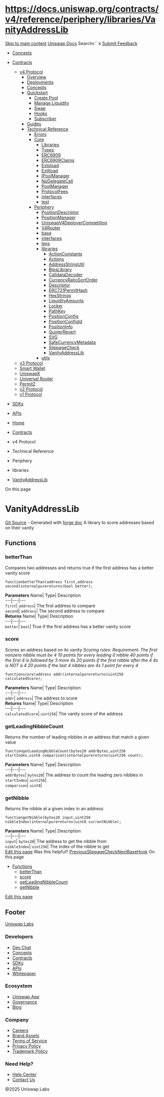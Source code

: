 # https://docs.uniswap.org/contracts/v4/reference/periphery/libraries/VanityAddressLib

[Skip to main content](https://docs.uniswap.org/contracts/v4/reference/periphery/libraries/VanityAddressLib#__docusaurus_skipToContent_fallback)
[Uniswap Docs](https://docs.uniswap.org/)
Search`⌘``K`
[Submit Feedback](https://docs.google.com/forms/d/e/1FAIpQLSdjSkZam8KiatL9XACRVxCHjDJjaPGbls77PCXDKFn4JwykXg/viewform)
  * [Concepts](https://docs.uniswap.org/concepts/overview)
  * [Contracts](https://docs.uniswap.org/contracts/v4/overview)
    * [v4 Protocol](https://docs.uniswap.org/contracts/v4/reference/periphery/libraries/VanityAddressLib)
      * [Overview](https://docs.uniswap.org/contracts/v4/overview)
      * [Deployments](https://docs.uniswap.org/contracts/v4/deployments)
      * [Concepts](https://docs.uniswap.org/contracts/v4/reference/periphery/libraries/VanityAddressLib)
      * [Quickstart](https://docs.uniswap.org/contracts/v4/reference/periphery/libraries/VanityAddressLib)
        * [Create Pool](https://docs.uniswap.org/contracts/v4/quickstart/create-pool)
        * [Manage Liquidity](https://docs.uniswap.org/contracts/v4/reference/periphery/libraries/VanityAddressLib)
        * [Swap](https://docs.uniswap.org/contracts/v4/quickstart/swap)
        * [Hooks](https://docs.uniswap.org/contracts/v4/reference/periphery/libraries/VanityAddressLib)
        * [Subscriber](https://docs.uniswap.org/contracts/v4/quickstart/subscriber)
      * [Guides](https://docs.uniswap.org/contracts/v4/reference/periphery/libraries/VanityAddressLib)
      * [Technical Reference](https://docs.uniswap.org/contracts/v4/reference/periphery/libraries/VanityAddressLib)
        * [Errors](https://docs.uniswap.org/contracts/v4/reference/errors/)
        * [Core](https://docs.uniswap.org/contracts/v4/reference/periphery/libraries/VanityAddressLib)
          * [Libraries](https://docs.uniswap.org/contracts/v4/reference/periphery/libraries/VanityAddressLib)
          * [Types](https://docs.uniswap.org/contracts/v4/reference/periphery/libraries/VanityAddressLib)
          * [ERC6909](https://docs.uniswap.org/contracts/v4/reference/core/ERC6909)
          * [ERC6909Claims](https://docs.uniswap.org/contracts/v4/reference/core/ERC6909Claims)
          * [Extsload](https://docs.uniswap.org/contracts/v4/reference/core/Extsload)
          * [Exttload](https://docs.uniswap.org/contracts/v4/reference/core/Exttload)
          * [IPoolManager](https://docs.uniswap.org/contracts/v4/reference/core/IPoolManager)
          * [NoDelegateCall](https://docs.uniswap.org/contracts/v4/reference/core/NoDelegateCall)
          * [PoolManager](https://docs.uniswap.org/contracts/v4/reference/core/PoolManager)
          * [ProtocolFees](https://docs.uniswap.org/contracts/v4/reference/core/ProtocolFees)
          * [interfaces](https://docs.uniswap.org/contracts/v4/reference/periphery/libraries/VanityAddressLib)
          * [test](https://docs.uniswap.org/contracts/v4/reference/periphery/libraries/VanityAddressLib)
        * [Periphery](https://docs.uniswap.org/contracts/v4/reference/periphery/libraries/VanityAddressLib)
          * [PositionDescriptor](https://docs.uniswap.org/contracts/v4/reference/periphery/PositionDescriptor)
          * [PositionManager](https://docs.uniswap.org/contracts/v4/reference/periphery/PositionManager)
          * [UniswapV4DeployerCompetition](https://docs.uniswap.org/contracts/v4/reference/periphery/UniswapV4DeployerCompetition)
          * [V4Router](https://docs.uniswap.org/contracts/v4/reference/periphery/V4Router)
          * [base](https://docs.uniswap.org/contracts/v4/reference/periphery/libraries/VanityAddressLib)
          * [interfaces](https://docs.uniswap.org/contracts/v4/reference/periphery/libraries/VanityAddressLib)
          * [lens](https://docs.uniswap.org/contracts/v4/reference/periphery/libraries/VanityAddressLib)
          * [libraries](https://docs.uniswap.org/contracts/v4/reference/periphery/libraries/VanityAddressLib)
            * [ActionConstants](https://docs.uniswap.org/contracts/v4/reference/periphery/libraries/ActionConstants)
            * [Actions](https://docs.uniswap.org/contracts/v4/reference/periphery/libraries/Actions)
            * [AddressStringUtil](https://docs.uniswap.org/contracts/v4/reference/periphery/libraries/AddressStringUtil)
            * [BipsLibrary](https://docs.uniswap.org/contracts/v4/reference/periphery/libraries/BipsLibrary)
            * [CalldataDecoder](https://docs.uniswap.org/contracts/v4/reference/periphery/libraries/CalldataDecoder)
            * [CurrencyRatioSortOrder](https://docs.uniswap.org/contracts/v4/reference/periphery/libraries/CurrencyRatioSortOrder)
            * [Descriptor](https://docs.uniswap.org/contracts/v4/reference/periphery/libraries/Descriptor)
            * [ERC721PermitHash](https://docs.uniswap.org/contracts/v4/reference/periphery/libraries/ERC721PermitHash)
            * [HexStrings](https://docs.uniswap.org/contracts/v4/reference/periphery/libraries/HexStrings)
            * [LiquidityAmounts](https://docs.uniswap.org/contracts/v4/reference/periphery/libraries/LiquidityAmounts)
            * [Locker](https://docs.uniswap.org/contracts/v4/reference/periphery/libraries/Locker)
            * [PathKey](https://docs.uniswap.org/contracts/v4/reference/periphery/libraries/PathKey)
            * [PositionConfig](https://docs.uniswap.org/contracts/v4/reference/periphery/libraries/PositionConfig)
            * [PositionConfigId](https://docs.uniswap.org/contracts/v4/reference/periphery/libraries/PositionConfigId)
            * [PositionInfo](https://docs.uniswap.org/contracts/v4/reference/periphery/libraries/PositionInfoLibrary)
            * [QuoterRevert](https://docs.uniswap.org/contracts/v4/reference/periphery/libraries/QuoterRevert)
            * [SVG](https://docs.uniswap.org/contracts/v4/reference/periphery/libraries/SVG)
            * [SafeCurrencyMetadata](https://docs.uniswap.org/contracts/v4/reference/periphery/libraries/SafeCurrencyMetadata)
            * [SlippageCheck](https://docs.uniswap.org/contracts/v4/reference/periphery/libraries/SlippageCheck)
            * [VanityAddressLib](https://docs.uniswap.org/contracts/v4/reference/periphery/libraries/VanityAddressLib)
          * [utils](https://docs.uniswap.org/contracts/v4/reference/periphery/libraries/VanityAddressLib)
    * [v3 Protocol](https://docs.uniswap.org/contracts/v4/reference/periphery/libraries/VanityAddressLib)
    * [Smart Wallet](https://docs.uniswap.org/contracts/v4/reference/periphery/libraries/VanityAddressLib)
    * [UniswapX](https://docs.uniswap.org/contracts/v4/reference/periphery/libraries/VanityAddressLib)
    * [Universal Router](https://docs.uniswap.org/contracts/v4/reference/periphery/libraries/VanityAddressLib)
    * [Permit2](https://docs.uniswap.org/contracts/v4/reference/periphery/libraries/VanityAddressLib)
    * [v2 Protocol](https://docs.uniswap.org/contracts/v4/reference/periphery/libraries/VanityAddressLib)
    * [v1 Protocol](https://docs.uniswap.org/contracts/v4/reference/periphery/libraries/VanityAddressLib)
  * [SDKs](https://docs.uniswap.org/sdk/v4/overview)
  * [APIs](https://docs.uniswap.org/api/subgraph/overview)


  * [Home](https://docs.uniswap.org/)
  * [Contracts](https://docs.uniswap.org/contracts/v4/overview)
  * v4 Protocol
  * Technical Reference
  * Periphery
  * libraries
  * [VanityAddressLib](https://docs.uniswap.org/contracts/v4/reference/periphery/libraries/VanityAddressLib)


On this page
# VanityAddressLib
[Git Source](https://github.com/uniswap/v4-periphery/blob/ea2bf2e1ba6863bb809fc2ff791744f308c4a26d/src/libraries/VanityAddressLib.sol) - Generated with [forge doc](https://book.getfoundry.sh/reference/forge/forge-doc)
A library to score addresses based on their vanity
## Functions[​](https://docs.uniswap.org/contracts/v4/reference/periphery/libraries/VanityAddressLib#functions "Direct link to Functions")
### betterThan[​](https://docs.uniswap.org/contracts/v4/reference/periphery/libraries/VanityAddressLib#betterthan "Direct link to betterThan")
Compares two addresses and returns true if the first address has a better vanity score
```
functionbetterThan(address first,address second)internalpurereturns(bool better);
```

**Parameters**
Name| Type| Description  
---|---|---  
`first`| `address`| The first address to compare  
`second`| `address`| The second address to compare  
**Returns**
Name| Type| Description  
---|---|---  
`better`| `bool`| True if the first address has a better vanity score  
### score[​](https://docs.uniswap.org/contracts/v4/reference/periphery/libraries/VanityAddressLib#score "Direct link to score")
Scores an address based on its vanity
_Scoring rules: Requirement: The first nonzero nibble must be 4 10 points for every leading 0 nibble 40 points if the first 4 is followed by 3 more 4s 20 points if the first nibble after the 4 4s is NOT a 4 20 points if the last 4 nibbles are 4s 1 point for every 4_
```
functionscore(address addr)internalpurereturns(uint256 calculatedScore);
```

**Parameters**
Name| Type| Description  
---|---|---  
`addr`| `address`| The address to score  
**Returns**
Name| Type| Description  
---|---|---  
`calculatedScore`| `uint256`| The vanity score of the address  
### getLeadingNibbleCount[​](https://docs.uniswap.org/contracts/v4/reference/periphery/libraries/VanityAddressLib#getleadingnibblecount "Direct link to getLeadingNibbleCount")
Returns the number of leading nibbles in an address that match a given value
```
functiongetLeadingNibbleCount(bytes20 addrBytes,uint256 startIndex,uint8 comparison)internalpurereturns(uint256 count);
```

**Parameters**
Name| Type| Description  
---|---|---  
`addrBytes`| `bytes20`| The address to count the leading zero nibbles in  
`startIndex`| `uint256`|   
`comparison`| `uint8`|   
### getNibble[​](https://docs.uniswap.org/contracts/v4/reference/periphery/libraries/VanityAddressLib#getnibble "Direct link to getNibble")
Returns the nibble at a given index in an address
```
functiongetNibble(bytes20 input,uint256 nibbleIndex)internalpurereturns(uint8 currentNibble);
```

**Parameters**
Name| Type| Description  
---|---|---  
`input`| `bytes20`| The address to get the nibble from  
`nibbleIndex`| `uint256`| The index of the nibble to get  
[Edit this page](https://github.com/uniswap/uniswap-docs/tree/main/docs/contracts/v4/reference/periphery/libraries/VanityAddressLib.md)
Was this helpful?
[PreviousSlippageCheck](https://docs.uniswap.org/contracts/v4/reference/periphery/libraries/SlippageCheck)[NextBaseHook](https://docs.uniswap.org/contracts/v4/reference/periphery/utils/BaseHook)
On this page
  * [Functions](https://docs.uniswap.org/contracts/v4/reference/periphery/libraries/VanityAddressLib#functions)
    * [betterThan](https://docs.uniswap.org/contracts/v4/reference/periphery/libraries/VanityAddressLib#betterthan)
    * [score](https://docs.uniswap.org/contracts/v4/reference/periphery/libraries/VanityAddressLib#score)
    * [getLeadingNibbleCount](https://docs.uniswap.org/contracts/v4/reference/periphery/libraries/VanityAddressLib#getleadingnibblecount)
    * [getNibble](https://docs.uniswap.org/contracts/v4/reference/periphery/libraries/VanityAddressLib#getnibble)


[Edit this page](https://github.com/uniswap/uniswap-docs/tree/main/docs/contracts/v4/reference/periphery/libraries/VanityAddressLib.md)
## Footer
[Uniswap Labs](https://docs.uniswap.org/)
### Developers
  * [Dev Chat](https://discord.com/invite/uniswap)
  * [Concepts](https://docs.uniswap.org/concepts/overview)
  * [Contracts](https://docs.uniswap.org/contracts/v4/overview)
  * [SDKs](https://docs.uniswap.org/sdk/v4/overview)
  * [APIs](https://docs.uniswap.org/api/subgraph/overview)
  * [Whitepaper](https://app.uniswap.org/whitepaper-v4.pdf)


### Ecosystem
  * [Uniswap App](https://app.uniswap.org/)
  * [Governance](https://www.uniswapfoundation.org/governance)
  * [Blog](https://blog.uniswap.org/)


### Company
  * [Careers](https://boards.greenhouse.io/uniswaplabs)
  * [Brand Assets](https://github.com/Uniswap/brand-assets/raw/main/Uniswap%20Brand%20Assets.zip)
  * [Terms of Service](https://support.uniswap.org/hc/en-us/articles/30935100859661-Uniswap-Labs-Terms-of-Service)
  * [Privacy Policy](https://support.uniswap.org/hc/en-us/articles/30934457771405-Uniswap-Labs-Privacy-Policy)
  * [Trademark Policy](https://support.uniswap.org/hc/en-us/articles/30934762216973-Uniswap-Labs-Trademark-Guidelines)


### Need Help?
  * [Help Center](https://support.uniswap.org/)
  * [Contact Us](https://support.uniswap.org/hc/en-us/requests/new)


@2025 Uniswap Labs
[](https://github.com/uniswap/uniswap-docs)[](https://twitter.com/Uniswap)[](https://discord.com/invite/uniswap)
